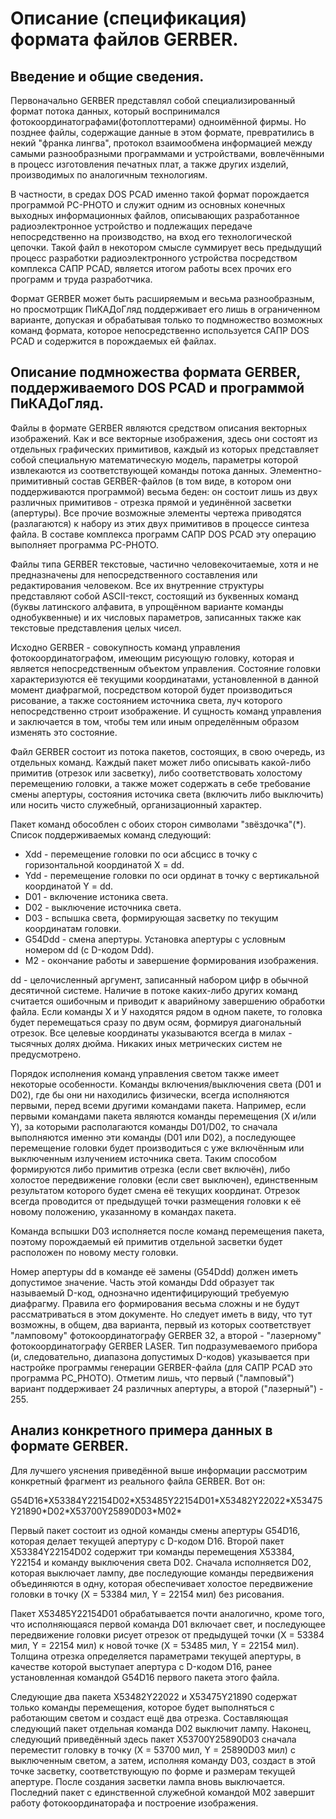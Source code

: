 
Описание (спецификация) формата файлов GERBER.
============================================

Введение и общие сведения.
--------------------------

Первоначально GERBER представлял собой специализированный формат потока данных, который
воспринимался фотокоординатографами(фотоплоттерами) одноимённой фирмы. Но позднее файлы,
содержащие данные в этом формате, превратились в некий "франка лингва", протокол взаимообмена
информацией между самыми разнообразными программами и устройствами, вовлечёнными в процесс
изготовления печатных плат, а также других изделий, производимых по аналогичным технологиям.

В частности, в средах DOS PCAD именно такой формат порождается программой PC-PHOTO и служит
одним из основных конечных выходных информационных файлов, описывающих разработанное радиоэлектронное
устройство и подлежащих передаче непосредственно на производство, на вход его технологической цепочки.
Такой файл в некотором смысле суммирует весь предыдущий процесс разработки радиоэлектронного устройства
посредством комплекса САПР PCAD, является итогом работы всех прочих его программ и труда разработчика.

Формат GERBER может быть расширяемым и весьма разнообразным, но просмотрщик ПиКАДоГляд поддерживает его
лишь в ограниченном варианте, допуская и обрабатывая только то подмножество возможных команд формата,
которое непосредственно используется САПР DOS PCAD и содержится в порождаемых ей файлах.

Описание подмножества формата GERBER, поддерживаемого DOS PCAD и программой ПиКАДоГляд.
---------------------------------------------------------------------------------------

Файлы в формате GERBER являются средством описания векторных изображений. Как и все векторные изображения,
здесь они состоят из отдельных графических примитивов, каждый из которых представляет собой специальную
математическую модель, параметры которой извлекаются из соответствующей команды потока данных.
Элементно-примитивный состав GERBER-файлов (в том виде, в котором они поддерживаются программой) весьма
беден: он состоит лишь из двух различных примитивов - отрезка прямой и уединённой засветки (апертуры).
Все прочие возможные элементы чертежа приводятся (разлагаются) к набору из этих двух примитивов в процессе
синтеза файла. В составе комплекса программ САПР DOS PCAD эту операцию выполняет программа PC-PHOTO.

Файлы типа GERBER текстовые, частично человекочитаемые, хотя и не предназначены для непосредственного
составления или редактирования человеком. Все их внутренние структуры представляют собой ASCII-текст,
состоящий из буквенных команд (буквы латинского алфавита, в упрощённом варианте команды однобуквенные)
и их числовых параметров, записанных также как текстовые представления целых чисел.

Исходно GERBER - совокупность команд управления фотокоординатографом, имеющим рисующую головку, которая
и является непосредственным объектом управления. Состояние головки характеризуются её текущими координатами,
установленной в данной момент диафрагмой, посредством которой будет производиться рисование, а также состоянием
источника света, луч которого непосредственно строит изображение. И сущность команд управления и заключается в
том, чтобы тем или иным определённым образом изменять это состояние.

Файл GERBER состоит из потока пакетов, состоящих, в свою очередь, из отдельных команд. Каждый пакет может
либо описывать какой-либо примитив (отрезок или засветку), либо соответствовать холостому перемещению головки,
а также может содержать в себе требование смены апертуры, состояния источика света (включить либо выключить)
или носить чисто служебный, организационный характер.

Пакет команд обособлен с обоих сторон символами "звёздочка"(\*). Список поддерживаемых команд следующий:

* Xdd - перемещение головки по оси абсцисс в точку с горизонтальной координатой X = dd.
* Ydd - перемещение головки по оси ординат в точку с вертикальной координатой Y = dd.
* D01 - включение истоника света.
* D02 - выключение источника света.
* D03 - вспышка света, формирующая засветку по текущим координатам головки.
* G54Ddd - смена апертуры. Установка апертуры с условным номером dd (с D-кодом Ddd).
* M2 - окончание работы и завершение формирования изображения.

dd - целочисленный аргумент, записанный набором цифр в обычной десятичной системе. Наличие в потоке каких-либо
других команд считается ошибочным и приводит к аварийному завершению обработки файла. Если команды X и У
находятся рядом в одном пакете, то головка будет перемещаться сразу по двум осям, формируя диагональный отрезок.
Все целевые координаты указываются всегда в милах - тысячных долях дюйма. Никаких иных метрических систем не
предусмотрено.

Порядок исполнения команд управления светом также имеет некоторые особенности. Команды включения/выключения
света (D01 и D02), где бы они ни находились физически, всегда исполняются первыми, перед всеми другими командами
пакета. Например, если первыми командами пакета являются команды перемещения (X и/или Y), за которыми
располагаются команды D01/D02, то сначала выполняются именно эти команды (D01 или D02), а последующее
перемещение головки будет производиться с уже включённым или выключенным излучением источника света. 
Таким способом формируются либо примитив отрезка (если свет включён), либо холостое передвижение головки
(если свет выключен), единственным результатом которого будет смена её текущих координат. Отрезок всегда
проводится от предыдущей точки размещения головки к её новому положению, указанному в командах пакета.

Команда вспышки D03 исполняется после команд перемещения пакета, поэтому порождаемый ей примитив отдельной
засветки будет расположен по новому месту головки.

Номер апертуры dd в команде её замены (G54Ddd) должен иметь допустимое значение. Часть этой команды Ddd образует
так называемый D-код, однозначно идентифицирующий требуемую диафрагму. Правила его формирования весьма сложны
и не будут рассматриваться в этом документе. Но следует иметь в виду, что тут возможны, в общем, два варианта,
первый из которых соответствует "ламповому" фотокоординатографу GERBER 32, а второй - "лазерному"
фотокоординатографу GERBER LASER. Тип подразумеваемого прибора (и, следовательно, диапазона допустимых D-кодов)
указывается при настройке программы генерации GERBER-файла (для САПР PCAD это программа PC_PHOTO).
Отметим лишь, что первый ("ламповый") вариант поддерживает 24 различных апертуры, а второй ("лазерный") - 255.

Анализ конкретного примера данных в формате GERBER.
---------------------------------------------------

Для лучшего уяснения приведённой выше информации рассмотрим конкретный фрагмент из реального файла GERBER. Вот
он:

G54D16\*X53384Y22154D02\*X53485Y22154D01\*X53482Y22022\*X53475Y21890\*D02\*X53700Y25890D03\*M02\*

Первый пакет состоит из одной команды смены апертуры G54D16, которая делает текущей апертуру с D-кодом D16.
Второй пакет X53384Y22154D02 содержит три команды перемещения X53384, Y22154 и команду выключения света D02.
Сначала исполняется D02, которая выключает лампу, две последующие команды передвижения объединяются в одну,
которая обеспечивает холостое передвижение головки в точку (X = 53384 мил, Y = 22154 мил) без рисования.

Пакет X53485Y22154D01 обрабатывается почти аналогично, кроме того, что исполняющаяся первой команда D01
включает свет, и последующее передвижение головки рисует отрезок от предыдущей точки (X = 53384 мил,
Y = 22154 мил) к новой точке (X = 53485 мил, Y = 22154 мил). Толщина отрезка определяется параметрами
текущей апертуры, в качестве которой выступает апертура с D-кодом D16, ранее установленная командой G54D16
первого пакета этого файла.

Следующие два пакета X53482Y22022 и X53475Y21890 содержат только команды перемещения, которое будет выполняться
с работающим светом и создаст ещё два отрезка. Составляющая следующий пакет отдельная команда D02 выключит
лампу. Наконец, следующий приведённый здесь пакет X53700Y25890D03 сначала переместит головку в точку
(X = 53700 мил, Y = 25890D03 мил) с выключенным светом, а затем, исполняя команду D03, создаст в этой точке
засветку, соответствующую по форме и размерам текущей апертуре. После создания засветки лампа вновь выключается.
Последний пакет с единственной служебной командой M02 завершит работу фотокоординаторафа и построение
изображения.
